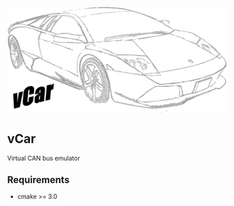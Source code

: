 <p align="center"><img src="./logo.png"/></p>

# vCar
Virtual CAN bus emulator

## Requirements
* cmake >= 3.0
